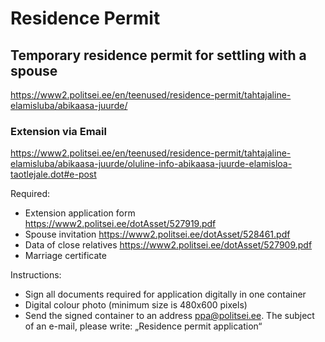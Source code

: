 # Residence Permit

## Temporary residence permit for settling with a spouse

https://www2.politsei.ee/en/teenused/residence-permit/tahtajaline-elamisluba/abikaasa-juurde/

### Extension via Email
https://www2.politsei.ee/en/teenused/residence-permit/tahtajaline-elamisluba/abikaasa-juurde/oluline-info-abikaasa-juurde-elamisloa-taotlejale.dot#e-post

Required:
- Extension application form https://www2.politsei.ee/dotAsset/527919.pdf
- Spouse invitation https://www2.politsei.ee/dotAsset/528461.pdf
- Data of close relatives https://www2.politsei.ee/dotAsset/527909.pdf
- Marriage certificate

Instructions:
- Sign all documents required for application digitally in one container
- Digital colour photo (minimum size is 480х600 pixels)
- Send the signed container to an address ppa@politsei.ee. The subject of an e-mail, please write: „Residence permit application“
